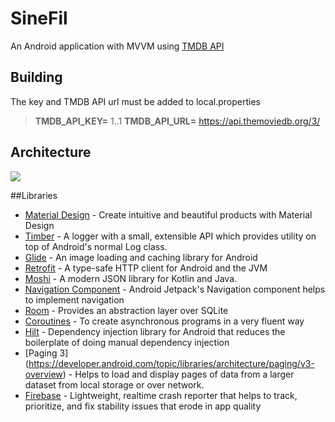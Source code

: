 # SineFil
An Android application with MVVM using [TMDB API](https://www.themoviedb.org/documentation/api/)

## Building
The key and TMDB API url must be added to local.properties

> **TMDB_API_KEY=** 1..1
> **TMDB_API_URL=** https://api.themoviedb.org/3/

## Architecture

[![](https://developer.android.com/topic/libraries/architecture/images/final-architecture.png)](https://developer.android.com/jetpack/guide)

##Libraries

- [Material Design](https://material.io/develop/android/docs/getting-started/) - Create intuitive and beautiful products with Material Design
- [Timber](https://github.com/JakeWharton/timber/) - A logger with a small, extensible API which provides utility on top of Android's normal Log class. 
- [Glide](https://github.com/bumptech/glide/) - An image loading and caching library for Android
- [Retrofit](https://github.com/square/retrofit/) - A type-safe HTTP client for Android and the JVM
- [Moshi](https://github.com/square/moshi/) - A modern JSON library for Kotlin and Java. 
- [Navigation Component](https://developer.android.com/guide/navigation/) - Android Jetpack's Navigation component helps to implement navigation
- [Room](https://developer.android.com/jetpack/androidx/releases/room/) - Provides an abstraction layer over SQLite
- [Coroutines](https://kotlinlang.org/docs/coroutines-overview.html/) - To create asynchronous programs in a very fluent way
- [Hilt](https://developer.android.com/training/dependency-injection/hilt-android/) - Dependency injection library for Android that reduces the boilerplate of doing manual dependency injection
- [Paging 3] (https://developer.android.com/topic/libraries/architecture/paging/v3-overview) -  Helps to load and display pages of data from a larger dataset from local storage or over network. 
- [Firebase](https://firebase.google.com/docs/crashlytics?hl=uk/) - Lightweight, realtime crash reporter that helps to track, prioritize, and fix stability issues that erode in app quality
